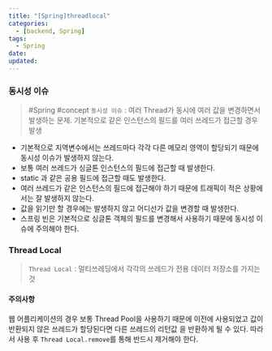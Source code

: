 ```yaml
---
title: "[Spring]threadlocal"
categories:
  - [backend, Spring]
tags:
  - Spring
date:
updated:
---
```


### 동시성 이슈

> #Spring #concept `동시성 이슈` : 여러 Thread가 동시에 여러 값을 변경하면서 발생하는 문제. 기본적으로 같은 인스턴스의 필드를 여러 쓰레드가 접근할 경우 발생

- 기본적으로 지역변수에서는 쓰레드마다 각각 다른 메모리 영역이 할당되기 때문에 동시성 이슈가 발생하지 않는다.
- 보통 여러 쓰레드가 싱글톤 인스턴스의 필드에 접근할 때 발생한다.
- static 과 같은 공용 필드에 접근할 때도 발생한다.
- 여러 쓰레드가 같은 인스턴스의 필드에 접근해야 하기 때문에 트래픽이 적은 상황에서는 잘 발생하지 않는다.
- 값을 읽기만 할 경우에는 발생하지 않고 어디선가 값을 변경할 때 발생한다.
- 스프링 빈은 기본적으로 싱글톤 객체의 필드를 변경해서 사용하기 때문에 동시성 이슈에 주의해야 한다.

### Thread Local

> `Thread Local` : 멀티쓰레딩에서 각각의 쓰레드가 전용 데이터 저장소를 가지는 것

#### 주의사항

웹 어플리케이션의 경우 보통 Thread Pool을 사용하기 때문에 이전에 사용되었고 값이 반환되지 않은 쓰레드가 할당된다면 다른 쓰레드의 리턴값 을 반환하게 될 수 있다. 따라서 사용 후 `Thread Local.remove`를 통해 반드시 제거해야 한다.

